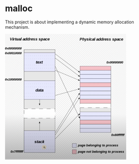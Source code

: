 # malloc

This project is about implementing a dynamic memory allocation mechanism.


<img alt="img" width="400px"  align="center" src="https://github.com/ilnrzakirov/malloc/blob/master/%D0%A1%D0%BD%D0%B8%D0%BC%D0%BE%D0%BA%20%D1%8D%D0%BA%D1%80%D0%B0%D0%BD%D0%B0%202022-12-09%20%D0%B2%2018.15.20.png">
